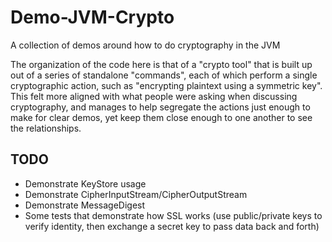 # Demo-JVM-Crypto
A collection of demos around how to do cryptography in the JVM

The organization of the code here is that of a "crypto tool" that is built up out of a series of standalone "commands", each of which perform a single cryptographic action, such as "encrypting plaintext using a symmetric key". This felt more aligned with what people were asking when discussing cryptography, and manages to help segregate the actions just enough to make for clear demos, yet keep them close enough to one another to see the relationships.

## TODO

* Demonstrate KeyStore usage
* Demonstrate CipherInputStream/CipherOutputStream
* Demonstrate MessageDigest
* Some tests that demonstrate how SSL works (use public/private keys to verify identity, then exchange a secret key to pass data back and forth)


